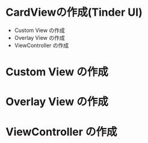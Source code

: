 # CardViewの作成(Tinder UI)

* Custom View の作成
* Overlay View の作成
* ViewController の作成

# Custom View の作成

# Overlay View の作成

# ViewController の作成
